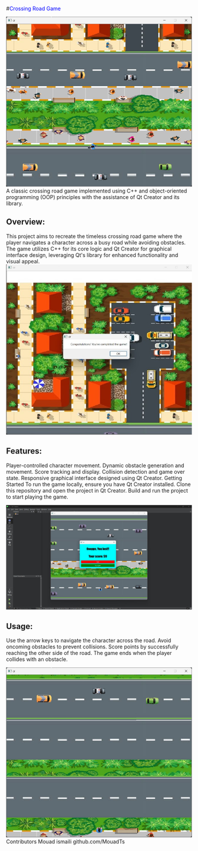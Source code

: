 #<span style="color: blue;">Crossing Road Game</span>


!["Crossing road images"](Crossing_road_game3.jpeg) 
A classic crossing road game implemented using C++ and object-oriented programming (OOP) principles with the assistance of Qt Creator and its library.

## Overview:
This project aims to recreate the timeless crossing road game where the player navigates a character across a busy road while avoiding obstacles. The game utilizes C++ for its core logic and Qt Creator for graphical interface design, leveraging Qt's library for enhanced functionality and visual appeal.
!["Crossing road images"](Crossing_road_game1.jpeg) 

## Features:
Player-controlled character movement.
Dynamic obstacle generation and movement.
Score tracking and display.
Collision detection and game over state.
Responsive graphical interface designed using Qt Creator.
Getting Started
To run the game locally, ensure you have Qt Creator installed. Clone this repository and open the project in Qt Creator. Build and run the project to start playing the game.

!["Crossing road images"](Crossing_road_game2.jpeg) 

## Usage:
Use the arrow keys to navigate the character across the road.
Avoid oncoming obstacles to prevent collisions.
Score points by successfully reaching the other side of the road.
The game ends when the player collides with an obstacle.

!["Crossing road images"](Crossing_road_game4.jpeg) 
Contributors
Mouad ismaili   github.com/MouadTs
